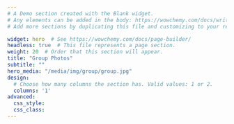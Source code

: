 ```yaml
---
# A Demo section created with the Blank widget.
# Any elements can be added in the body: https://wowchemy.com/docs/writing-markdown-latex/
# Add more sections by duplicating this file and customizing to your requirements.

widget: hero  # See https://wowchemy.com/docs/page-builder/
headless: true  # This file represents a page section.
weight: 20  # Order that this section will appear.
title: "Group Photos"
subtitle: ""
hero_media: "/media/img/group/group.jpg"
design:
  # Choose how many columns the section has. Valid values: 1 or 2.
  columns: '1'
advanced:
  css_style:
  css_class:
---
```



